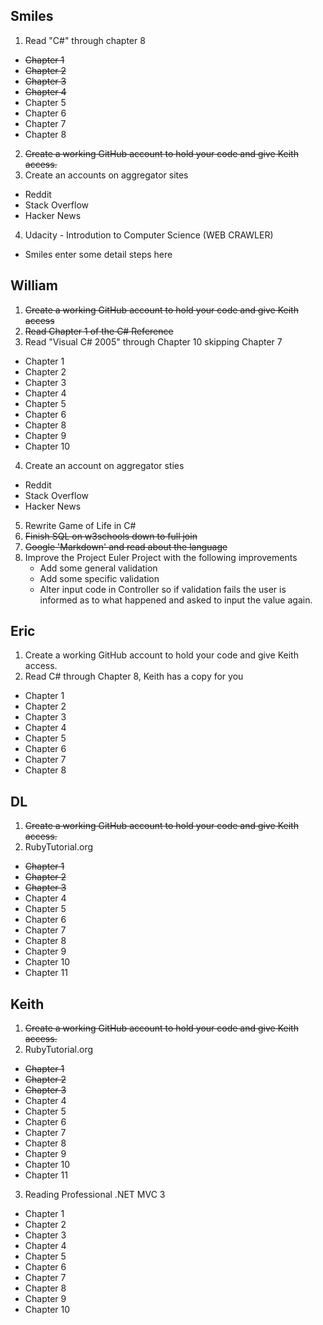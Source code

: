 Smiles
-------
1.  Read "C#" through chapter 8
  * ~~Chapter 1~~
  * ~~Chapter 2~~
  * ~~Chapter 3~~
  * ~~Chapter 4~~
  * Chapter 5
  * Chapter 6
  * Chapter 7
  * Chapter 8
2.  ~~Create a working GitHub account to hold your code and give Keith access.~~
3.  Create an accounts on aggregator sites
  * Reddit
  * Stack Overflow
  * Hacker News
4.  Udacity - Introdution to Computer Science (WEB CRAWLER)
  * Smiles enter some detail steps here

 

William
-------
1.  ~~Create a working GitHub account to hold your code and give Keith access~~
2.  ~~Read Chapter 1 of the C# Reference~~
3.  Read "Visual C# 2005" through Chapter 10 skipping Chapter 7
  * Chapter 1
  * Chapter 2
  * Chapter 3
  * Chapter 4
  * Chapter 5
  * Chapter 6
  * Chapter 8
  * Chapter 9
  * Chapter 10
4.  Create an account on aggregator sties
  * Reddit
  * Stack Overflow
  * Hacker News
5.  Rewrite Game of Life in C#
6.  ~~Finish SQL on w3schools down to full join~~
7.  ~~Google 'Markdown' and read about the language~~
8.  Improve the Project Euler Project with the following improvements
    *  Add some general validation
    *  Add some specific validation
    *  Alter input code in Controller so if validation fails the user is informed as to what happened and asked to input the value again.

 

Eric
-------
1.  Create a working GitHub account to hold your code and give Keith access.
2.  Read C# through Chapter 8, Keith has a copy for you
  * Chapter 1
  * Chapter 2
  * Chapter 3
  * Chapter 4
  * Chapter 5
  * Chapter 6
  * Chapter 7
  * Chapter 8

 

DL
-------
1.  ~~Create a working GitHub account to hold your code and give Keith access.~~
2.  RubyTutorial.org
  * ~~Chapter 1~~
  * ~~Chapter 2~~
  * ~~Chapter 3~~
  * Chapter 4
  * Chapter 5
  * Chapter 6
  * Chapter 7
  * Chapter 8
  * Chapter 9
  * Chapter 10
  * Chapter 11


Keith
--------
1. ~~Create a working GitHub account to hold your code and give Keith access.~~
2.  RubyTutorial.org
  * ~~Chapter 1~~
  * ~~Chapter 2~~
  * ~~Chapter 3~~
  * Chapter 4
  * Chapter 5
  * Chapter 6
  * Chapter 7
  * Chapter 8
  * Chapter 9
  * Chapter 10
  * Chapter 11
3.  Reading Professional .NET MVC 3
  * Chapter 1
  * Chapter 2
  * Chapter 3
  * Chapter 4
  * Chapter 5
  * Chapter 6
  * Chapter 7
  * Chapter 8
  * Chapter 9
  * Chapter 10

